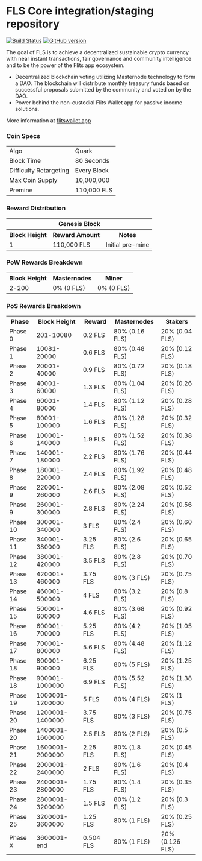 FLS Core integration/staging repository
=====================================

[![Build Status](https://travis-ci.org/Flits-Core/FLS.svg?branch=master)](https://travis-ci.org/Flits-Core/SSS) [![GitHub version](https://badge.fury.io/gh/Flits-Core%2FSSS.svg)](https://badge.fury.io/gh/Flits-Core%2FSSS)

The goal of FLS is to achieve a decentralized sustainable crypto currency with near instant transactions, fair governance and community intelligence and to be the power of the Flits app ecosystem.
- Decentralized blockchain voting utilizing Masternode technology to form a DAO. The blockchain will distribute monthly treasury funds based on successful proposals submitted by the community and voted on by the DAO.
- Power behind the non-custodial Flits Wallet app for passive income solutions.

More information at [flitswallet.app](http://fitswallet.app)

### Coin Specs
<table>
<tr><td>Algo</td><td>Quark</td></tr>
<tr><td>Block Time</td><td>80 Seconds</td></tr>
<tr><td>Difficulty Retargeting</td><td>Every Block</td></tr>
<tr><td>Max Coin Supply</td><td>10,000,000</td></tr>
<tr><td>Premine</td><td>110,000 FLS</td></tr>
</table>

### Reward Distribution

<table>
<th colspan=4>Genesis Block</th>
<tr><th>Block Height</th><th>Reward Amount</th><th>Notes</th></tr>
<tr><td>1</td><td>110,000 FLS</td><td>Initial pre-mine</td></tr>
</table>

### PoW Rewards Breakdown

<table>
<th>Block Height</th><th>Masternodes</th><th>Miner</th>
<tr><td>2-200</td><td>0% (0 FLS)</td><td>0% (0 FLS)</td></tr>
</table>

### PoS Rewards Breakdown

<table>
<th>Phase</th><th>Block Height</th><th>Reward</th><th>Masternodes</th><th>Stakers</th>
<tr><td>Phase 0</td><td>201-10080</td><td>0.2 FLS</td><td>80% (0.16 FLS)</td><td>20% (0.04 FLS)</td></tr>
<tr><td>Phase 1</td><td>10081-20000</td><td>0.6 FLS</td><td>80% (0.48 FLS)</td><td>20% (0.12 FLS)</td></tr>
<tr><td>Phase 2</td><td>20001-40000</td><td>0.9 FLS</td><td>80% (0.72 FLS)</td><td>20% (0.18 FLS)</td></tr>
<tr><td>Phase 3</td><td>40001-60000</td><td>1.3 FLS</td><td>80% (1.04 FLS)</td><td>20% (0.26 FLS)</td></tr>
<tr><td>Phase 4</td><td>60001-80000</td><td>1.4 FLS</td><td>80% (1.12 FLS)</td><td>20% (0.28 FLS)</td></tr>
<tr><td>Phase 5</td><td>80001-100000</td><td>1.6 FLS</td><td>80% (1.28 FLS)</td><td>20% (0.32 FLS)</td></tr>
<tr><td>Phase 6</td><td>100001-140000</td><td>1.9 FLS</td><td>80% (1.52 FLS)</td><td>20% (0.38 FLS)</td></tr>
<tr><td>Phase 7</td><td>140001-180000</td><td>2.2 FLS</td><td>80% (1.76 FLS)</td><td>20% (0.44 FLS)</td></tr>
<tr><td>Phase 8</td><td>180001-220000</td><td>2.4 FLS</td><td>80% (1.92 FLS)</td><td>20% (0.48 FLS)</td></tr>
<tr><td>Phase 9</td><td>220001-260000</td><td>2.6 FLS</td><td>80% (2.08 FLS)</td><td>20% (0.52 FLS)</td></tr>
<tr><td>Phase 9</td><td>260001-300000</td><td>2.8 FLS</td><td>80% (2.24 FLS)</td><td>20% (0.56 FLS)</td></tr>
<tr><td>Phase 10</td><td>300001-340000</td><td>3 FLS</td><td>80% (2.4 FLS)</td><td>20% (0.60 FLS)</td></tr>
<tr><td>Phase 11</td><td>340001-380000</td><td>3.25 FLS</td><td>80% (2.6 FLS)</td><td>20% (0.65 FLS)</td></tr>
<tr><td>Phase 12</td><td>380001-420000</td><td>3.5 FLS</td><td>80% (2.8 FLS)</td><td>20% (0.70 FLS)</td></tr>
<tr><td>Phase 13</td><td>420001-460000</td><td>3.75 FLS</td><td>80% (3 FLS)</td><td>20% (0.75 FLS)</td></tr>
<tr><td>Phase 14</td><td>460001-500000</td><td>4 FLS</td><td>80% (3.2 FLS)</td><td>20% (0.8 FLS)</td></tr>
<tr><td>Phase 15</td><td>500001-600000</td><td>4.6 FLS</td><td>80% (3.68 FLS)</td><td>20% (0.92 FLS)</td></tr>
<tr><td>Phase 16</td><td>600001-700000</td><td>5.25 FLS</td><td>80% (4.2 FLS)</td><td>20% (1.05 FLS)</td></tr>
<tr><td>Phase 17</td><td>700001-800000</td><td>5.6 FLS</td><td>80% (4.48 FLS)</td><td>20% (1.12 FLS)</td></tr>
<tr><td>Phase 18</td><td>800001-900000</td><td>6.25 FLS</td><td>80% (5 FLS)</td><td>20% (1.25 FLS)</td></tr>
<tr><td>Phase 18</td><td>900001-1000000</td><td>6.9 FLS</td><td>80% (5.52 FLS)</td><td>20% (1.38 FLS)</td></tr>
<tr><td>Phase 19</td><td>1000001-1200000</td><td>5 FLS</td><td>80% (4 FLS)</td><td>20% (1 FLS)</td></tr>
<tr><td>Phase 20</td><td>1200001-1400000</td><td>3.75 FLS</td><td>80% (3 FLS)</td><td>20% (0.75 FLS)</td></tr>
<tr><td>Phase 20</td><td>1400001-1600000</td><td>2.5 FLS</td><td>80% (2 FLS)</td><td>20% (0.5 FLS)</td></tr>
<tr><td>Phase 21</td><td>1600001-2000000</td><td>2.25 FLS</td><td>80% (1.8 FLS)</td><td>20% (0.45 FLS)</td></tr>
<tr><td>Phase 22</td><td>2000001-2400000</td><td>2 FLS</td><td>80% (1.6 FLS)</td><td>20% (0.4 FLS)</td></tr>
<tr><td>Phase 23</td><td>2400001-2800000</td><td>1.75 FLS</td><td>80% (1.4 FLS)</td><td>20% (0.35 FLS)</td></tr>
<tr><td>Phase 24</td><td>2800001-3200000</td><td>1.5 FLS</td><td>80% (1.2 FLS)</td><td>20% (0.3 FLS)</td></tr>
<tr><td>Phase 25</td><td>3200001-3600000</td><td>1.25 FLS</td><td>80% (1 FLS)</td><td>20% (0.25 FLS)</td></tr>
<tr><td>Phase X</td><td>3600001-end</td><td>0.504 FLS</td><td>80% (1 FLS)</td><td>20% (0.126 FLS)</td></tr>
</table>
